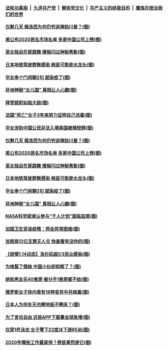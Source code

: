 ####  [法轮功真相](../../../../basic/blob/master/README.md?t=01160601) &nbsp;|&nbsp; [九评共产党](../../../../9ping.md/blob/master/README.md?t=01160601) &nbsp;|&nbsp; [解体党文化](../../../../jtdwh.md/blob/master/README.md?t=01160601)  &nbsp;|&nbsp; [共产主义的终极目的](../../../../gczydzjmd.md/blob/master/README.md?t=01160601) &nbsp;|&nbsp; [魔鬼在统治我们的世界](../../../../mgztzwmdsj.md/blob/master/README.md?t=01160601) 

#### [仅剩几天 佩洛西为何仍穷追弹劾川普？(图)](../pages/p3/959254.md?t=01160601) 

#### [美公布2020恶名市场名单 多家中国公司上榜(图)](../pages/p3/959250.md?t=01160601) 

#### [英女独自在家跳舞 楼梯闪过神秘黑影(图)](../pages/p3/959183.md?t=01160601) 

#### [日本地铁驾驶群聚感染 祸首可能是水龙头(图)](../pages/p3/959158.md?t=01160601) 

#### [华女串个门闲聊2句 就染疫了(图)](../pages/p3/959153.md?t=01160601) 

#### [非洲神秘“女儿国” 真相让人心酸(图)](../pages/p3/959131.md?t=01160601) 

#### [拜登就职如临大敌(图)](../pages/p3/959272.md?t=01160601) 

#### [法国“死亡”女子3年来努力证明自己活着(图)](../pages/p3/959271.md?t=01160601) 

#### [华女涉助中国公民非法入境美国被捕控罪(图)](../pages/p3/959258.md?t=01160601) 

#### [仅剩几天 佩洛西为何仍穷追弹劾川普？(图)](../pages/p3/959254.md?t=01160601) 

#### [美公布2020恶名市场名单 多家中国公司上榜(图)](../pages/p3/959250.md?t=01160601) 

#### [英女独自在家跳舞 楼梯闪过神秘黑影(图)](../pages/p3/959183.md?t=01160601) 

#### [日本地铁驾驶群聚感染 祸首可能是水龙头(图)](../pages/p3/959158.md?t=01160601) 

#### [华女串个门闲聊2句 就染疫了(图)](../pages/p3/959153.md?t=01160601) 

#### [非洲神秘“女儿国” 真相让人心酸(图)](../pages/p3/959131.md?t=01160601) 

#### [NASA科学家承认参与“千人计划”面临监禁(图)](../pages/p3/959149.md?t=01160601) 

#### [加国卫生官谈疫情：将会异常困难(图)](../pages/p3/959139.md?t=01160601) 

#### [加税局12亿支票无人兑 快查看有没你的(图)](../pages/p3/959138.md?t=01160601) 

#### [【疫情1.14动态】洛杉矶超1/3民众感染(图)](../pages/p3/958875.md?t=01160601) 

#### [为啥娶了俄妹 中国小伙却抑郁了？(图)](../pages/p3/959112.md?t=01160601) 

#### [她和男友买40套房 被分手1套房都不给(图)](../pages/p3/959028.md?t=01160601) 

#### [俄罗斯女子体内竟有18种变异中共病毒(图)](../pages/p3/959031.md?t=01160601) 

#### [日本人为何冬天也睡地板不睡床？(图)](../pages/p3/959014.md?t=01160601) 

#### [为了言论自由 这些APP下载量全球急增(图)](../pages/p3/959002.md?t=01160601) 

#### [仅穿1件泳衣 女子零下22度冰下游85米(图)](../pages/p3/959009.md?t=01160601) 

#### [2020年哪些工作最紧俏？榜首果然是它(图)](../pages/p3/958963.md?t=01160601) 

